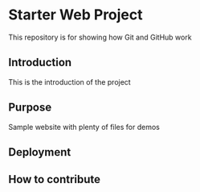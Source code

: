 # Starter Web Project

This repository is for showing how Git and GitHub work

## Introduction
This is the introduction of the project

## Purpose

Sample website with plenty of files for demos

## Deployment

## How to contribute
